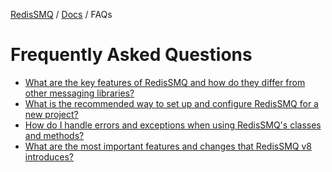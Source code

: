 [RedisSMQ](../README.md) / [Docs](README.md) / FAQs

# Frequently Asked Questions

- [What are the key features of RedisSMQ and how do they differ from other messaging libraries?](./comparing-redissmq-to-other-libraries.md)
- [What is the recommended way to set up and configure RedisSMQ for a new project?](./getting-started.md)
- [How do I handle errors and exceptions when using RedisSMQ\'s classes and methods?](./handling-errors-and-exceptions.md)
- [What are the most important features and changes that RedisSMQ v8 introduces?](./release-v8-changes.md)
